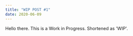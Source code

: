 ```yaml
---
title: "WIP POST #1"
date: 2020-06-09
---
```

Hello there. This is a Work in Progress. Shortened as 'WIP'.
